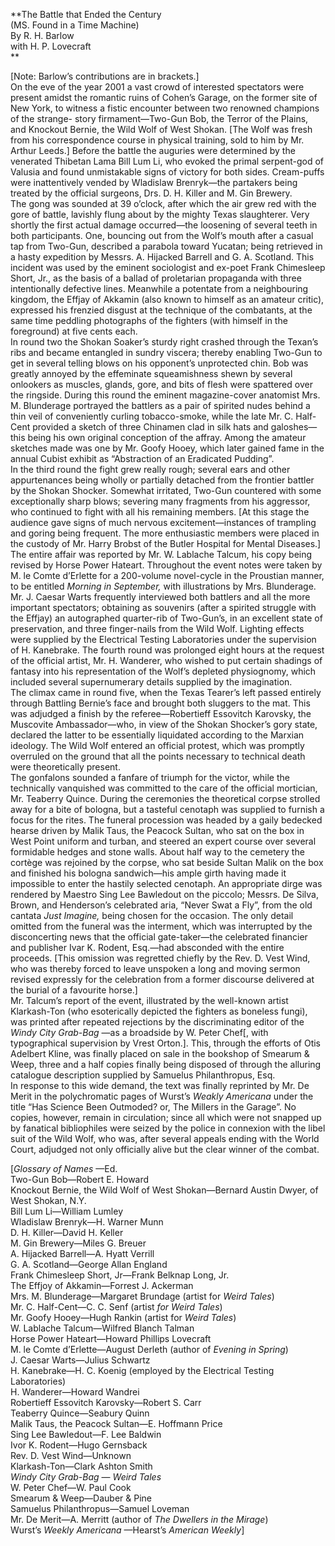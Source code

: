   
**The Battle that Ended the Century  
(MS. Found in a Time Machine)  
By R. H. Barlow  
with H. P. Lovecraft  
**  

[Note: Barlow’s contributions are in brackets.]  
On the eve of the year 2001 a vast crowd of interested spectators were present
amidst the romantic ruins of Cohen’s Garage, on the former site of New York,
to witness a fistic encounter between two renowned champions of the strange-
story firmament—Two-Gun Bob, the Terror of the Plains, and Knockout Bernie,
the Wild Wolf of West Shokan. [The Wolf was fresh from his correspondence
course in physical training, sold to him by Mr. Arthur Leeds.] Before the
battle the auguries were determined by the venerated Thibetan Lama Bill Lum
Li, who evoked the primal serpent-god of Valusia and found unmistakable signs
of victory for both sides. Cream-puffs were inattentively vended by Wladislaw
Brenryk—the partakers being treated by the official surgeons, Drs. D. H.
Killer and M. Gin Brewery.  
The gong was sounded at 39 o’clock, after which the air grew red with the gore
of battle, lavishly flung about by the mighty Texas slaughterer. Very shortly
the first actual damage occurred—the loosening of several teeth in both
participants. One, bouncing out from the Wolf’s mouth after a casual tap from
Two-Gun, described a parabola toward Yucatan; being retrieved in a hasty
expedition by Messrs. A. Hijacked Barrell and G. A. Scotland. This incident
was used by the eminent sociologist and ex-poet Frank Chimesleep Short, Jr.,
as the basis of a ballad of proletarian propaganda with three intentionally
defective lines. Meanwhile a potentate from a neighbouring kingdom, the Effjay
of Akkamin (also known to himself as an amateur critic), expressed his
frenzied disgust at the technique of the combatants, at the same time peddling
photographs of the fighters (with himself in the foreground) at five cents
each.  
In round two the Shokan Soaker’s sturdy right crashed through the Texan’s ribs
and became entangled in sundry viscera; thereby enabling Two-Gun to get in
several telling blows on his opponent’s unprotected chin. Bob was greatly
annoyed by the effeminate squeamishness shewn by several onlookers as muscles,
glands, gore, and bits of flesh were spattered over the ringside. During this
round the eminent magazine-cover anatomist Mrs. M. Blunderage portrayed the
battlers as a pair of spirited nudes behind a thin veil of conveniently
curling tobacco-smoke, while the late Mr. C. Half-Cent provided a sketch of
three Chinamen clad in silk hats and galoshes—this being his own original
conception of the affray. Among the amateur sketches made was one by Mr. Goofy
Hooey, which later gained fame in the annual Cubist exhibit as “Abstraction of
an Eradicated Pudding”.  
In the third round the fight grew really rough; several ears and other
appurtenances being wholly or partially detached from the frontier battler by
the Shokan Shocker. Somewhat irritated, Two-Gun countered with some
exceptionally sharp blows; severing many fragments from his aggressor, who
continued to fight with all his remaining members. [At this stage the audience
gave signs of much nervous excitement—instances of trampling and goring being
frequent. The more enthusiastic members were placed in the custody of Mr.
Harry Brobst of the Butler Hospital for Mental Diseases.]  
The entire affair was reported by Mr. W. Lablache Talcum, his copy being
revised by Horse Power Hateart. Throughout the event notes were taken by M. le
Comte d’Erlette for a 200-volume novel-cycle in the Proustian manner, to be
entitled _Morning in September,_ with illustrations by Mrs. Blunderage. Mr. J.
Caesar Warts frequently interviewed both battlers and all the more important
spectators; obtaining as souvenirs (after a spirited struggle with the Effjay)
an autographed quarter-rib of Two-Gun’s, in an excellent state of
preservation, and three finger-nails from the Wild Wolf. Lighting effects were
supplied by the Electrical Testing Laboratories under the supervision of H.
Kanebrake. The fourth round was prolonged eight hours at the request of the
official artist, Mr. H. Wanderer, who wished to put certain shadings of
fantasy into his representation of the Wolf’s depleted physiognomy, which
included several supernumerary details supplied by the imagination.  
The climax came in round five, when the Texas Tearer’s left passed entirely
through Battling Bernie’s face and brought both sluggers to the mat. This was
adjudged a finish by the referee—Robertieff Essovitch Karovsky, the Muscovite
Ambassador—who, in view of the Shokan Shocker’s gory state, declared the
latter to be essentially liquidated according to the Marxian ideology. The
Wild Wolf entered an official protest, which was promptly overruled on the
ground that all the points necessary to technical death were theoretically
present.  
The gonfalons sounded a fanfare of triumph for the victor, while the
technically vanquished was committed to the care of the official mortician,
Mr. Teaberry Quince. During the ceremonies the theoretical corpse strolled
away for a bite of bologna, but a tasteful cenotaph was supplied to furnish a
focus for the rites. The funeral procession was headed by a gaily bedecked
hearse driven by Malik Taus, the Peacock Sultan, who sat on the box in West
Point uniform and turban, and steered an expert course over several formidable
hedges and stone walls. About half way to the cemetery the cortège was
rejoined by the corpse, who sat beside Sultan Malik on the box and finished
his bologna sandwich—his ample girth having made it impossible to enter the
hastily selected cenotaph. An appropriate dirge was rendered by Maestro Sing
Lee Bawledout on the piccolo; Messrs. De Silva, Brown, and Henderson’s
celebrated aria, “Never Swat a Fly”, from the old cantata _Just Imagine,_
being chosen for the occasion. The only detail omitted from the funeral was
the interment, which was interrupted by the disconcerting news that the
official gate-taker—the celebrated financier and publisher Ivar K. Rodent,
Esq.—had absconded with the entire proceeds. [This omission was regretted
chiefly by the Rev. D. Vest Wind, who was thereby forced to leave unspoken a
long and moving sermon revised expressly for the celebration from a former
discourse delivered at the burial of a favourite horse.]  
Mr. Talcum’s report of the event, illustrated by the well-known artist
Klarkash-Ton (who esoterically depicted the fighters as boneless fungi), was
printed after repeated rejections by the discriminating editor of the _Windy
City Grab-Bag_ —as a broadside by W. Peter Chef[, with typographical
supervision by Vrest Orton.]. This, through the efforts of Otis Adelbert
Kline, was finally placed on sale in the bookshop of Smearum & Weep, three and
a half copies finally being disposed of through the alluring catalogue
description supplied by Samuelus Philanthropus, Esq.  
In response to this wide demand, the text was finally reprinted by Mr. De
Merit in the polychromatic pages of Wurst’s _Weakly Americana_ under the title
“Has Science Been Outmoded? or, The Millers in the Garage”. No copies,
however, remain in circulation; since all which were not snapped up by
fanatical bibliophiles were seized by the police in connexion with the libel
suit of the Wild Wolf, who was, after several appeals ending with the World
Court, adjudged not only officially alive but the clear winner of the combat.  
  
[_Glossary of Names_ —Ed.  
Two-Gun Bob—Robert E. Howard  
Knockout Bernie, the Wild Wolf of West Shokan—Bernard Austin Dwyer, of West
Shokan, N.Y.  
Bill Lum Li—William Lumley  
Wladislaw Brenryk—H. Warner Munn  
D. H. Killer—David H. Keller  
M. Gin Brewery—Miles G. Breuer  
A. Hijacked Barrell—A. Hyatt Verrill  
G. A. Scotland—George Allan England  
Frank Chimesleep Short, Jr—Frank Belknap Long, Jr.  
The Effjoy of Akkamin—Forrest J. Ackerman  
Mrs. M. Blunderage—Margaret Brundage (artist for _Weird Tales_)  
Mr. C. Half-Cent—C. C. Senf (artist _for Weird Tales_)  
Mr. Goofy Hooey—Hugh Rankin (artist for _Weird Tales_)  
W. Lablache Talcum—Wilfred Blanch Talman  
Horse Power Hateart—Howard Phillips Lovecraft  
M. le Comte d’Erlette—August Derleth (author of _Evening in Spring_)  
J. Caesar Warts—Julius Schwartz  
H. Kanebrake—H. C. Koenig (employed by the Electrical Testing Laboratories)  
H. Wanderer—Howard Wandrei  
Robertieff Essovitch Karovsky—Robert S. Carr  
Teaberry Quince—Seabury Quinn  
Malik Taus, the Peacock Sultan—E. Hoffmann Price  
Sing Lee Bawledout—F. Lee Baldwin  
Ivor K. Rodent—Hugo Gernsback  
Rev. D. Vest Wind—Unknown  
Klarkash-Ton—Clark Ashton Smith  
_Windy City Grab-Bag_ — _Weird Tales_  
W. Peter Chef—W. Paul Cook  
Smearum & Weep—Dauber & Pine  
Samuelus Philanthropus—Samuel Loveman  
Mr. De Merit—A. Merritt (author of _The Dwellers in the Mirage_)  
Wurst’s _Weekly Americana_ —Hearst’s _American Weekly_]  

